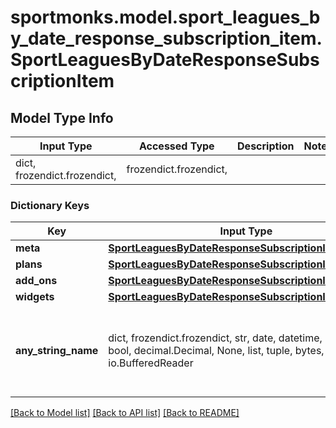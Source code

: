 # sportmonks.model.sport_leagues_by_date_response_subscription_item.SportLeaguesByDateResponseSubscriptionItem

## Model Type Info
Input Type | Accessed Type | Description | Notes
------------ | ------------- | ------------- | -------------
dict, frozendict.frozendict,  | frozendict.frozendict,  |  | 

### Dictionary Keys
Key | Input Type | Accessed Type | Description | Notes
------------ | ------------- | ------------- | ------------- | -------------
**meta** | [**SportLeaguesByDateResponseSubscriptionItemMeta**](SportLeaguesByDateResponseSubscriptionItemMeta.md) | [**SportLeaguesByDateResponseSubscriptionItemMeta**](SportLeaguesByDateResponseSubscriptionItemMeta.md) |  | [optional] 
**plans** | [**SportLeaguesByDateResponseSubscriptionItemPlans**](SportLeaguesByDateResponseSubscriptionItemPlans.md) | [**SportLeaguesByDateResponseSubscriptionItemPlans**](SportLeaguesByDateResponseSubscriptionItemPlans.md) |  | [optional] 
**add_ons** | [**SportLeaguesByDateResponseSubscriptionItemAddOns**](SportLeaguesByDateResponseSubscriptionItemAddOns.md) | [**SportLeaguesByDateResponseSubscriptionItemAddOns**](SportLeaguesByDateResponseSubscriptionItemAddOns.md) |  | [optional] 
**widgets** | [**SportLeaguesByDateResponseSubscriptionItemWidgets**](SportLeaguesByDateResponseSubscriptionItemWidgets.md) | [**SportLeaguesByDateResponseSubscriptionItemWidgets**](SportLeaguesByDateResponseSubscriptionItemWidgets.md) |  | [optional] 
**any_string_name** | dict, frozendict.frozendict, str, date, datetime, int, float, bool, decimal.Decimal, None, list, tuple, bytes, io.FileIO, io.BufferedReader | frozendict.frozendict, str, BoolClass, decimal.Decimal, NoneClass, tuple, bytes, FileIO | any string name can be used but the value must be the correct type | [optional]

[[Back to Model list]](../../README.md#documentation-for-models) [[Back to API list]](../../README.md#documentation-for-api-endpoints) [[Back to README]](../../README.md)


